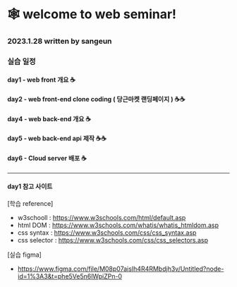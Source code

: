 
# 🕸 welcome to web seminar!

### 2023.1.28 written by sangeun


### 실습 일정

#### day1 - web front 개요 ☕️
#### day2 - web front-end clone coding ( 당근마켓 랜딩페이지 ) ☕️☕️
#### day4 - web back-end 개요 ☕️
#### day5 - web back-end api 제작 ☕️☕️
#### day6 - Cloud server 배포 ☕️
--------------------------------------------------------------------------------------------------------------------
#### day1 참고 사이트

[학습 reference]
- w3schooll : https://www.w3schools.com/html/default.asp
- html DOM : https://www.w3schools.com/whatis/whatis_htmldom.asp
- css syntax : https://www.w3schools.com/css/css_syntax.asp
- css selector : https://www.w3schools.com/css/css_selectors.asp

[실습 figma]
- https://www.figma.com/file/M08p07aisIh4R4RMbdjh3v/Untitled?node-id=1%3A3&t=phe5Ve5n6lWpiZPn-0
